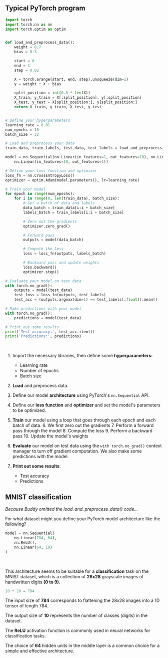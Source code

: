 ## Typical PyTorch program

```py
import torch
import torch.nn as nn
import torch.optim as optim


def load_and_preprocess_data():
    weight = 0.7
    bias = 0.3

    start = 0
    end = 1
    step = 0.02

    X = torch.arange(start, end, step).unsqueeze(dim=1)
    y = weight * X + bias

    split_position = int(0.8 * len(X))
    X_train, y_train = X[:split_position], y[:split_position]
    X_test, y_test = X[split_position:], y[split_position:]
    return X_train, y_train, X_test, y_test


# Define your hyperparameters
learning_rate = 0.01
num_epochs = 10
batch_size = 32

# Load and preprocess your data
train_data, train_labels, test_data, test_labels = load_and_preprocess_data()

model = nn.Sequential(nn.Linear(in_features=1, out_features=10), nn.Linear(in_features=10, out_features=10),
    nn.Linear(in_features=10, out_features=1))

# Define your loss function and optimizer
loss_fn = nn.CrossEntropyLoss()
optimizer = optim.Adam(model.parameters(), lr=learning_rate)

# Train your model
for epoch in range(num_epochs):
    for i in range(0, len(train_data), batch_size):
        # Get a batch of data and labels
        data_batch = train_data[i:i + batch_size]
        labels_batch = train_labels[i:i + batch_size]

        # Zero out the gradients
        optimizer.zero_grad()

        # Forward pass
        outputs = model(data_batch)

        # Compute the loss
        loss = loss_fn(outputs, labels_batch)

        # Backward pass and update weights
        loss.backward()
        optimizer.step()

# Evaluate your model on test data
with torch.no_grad():
    outputs = model(test_data)
    test_loss = loss_fn(outputs, test_labels)
    test_acc = (outputs.argmax(dim=1) == test_labels).float().mean()

# Make predictions with your model
with torch.no_grad():
    predictions = model(test_data)

# Print out some results
print('Test accuracy:', test_acc.item())
print('Predictions:', predictions)

```

<br>

1. Import the necessary libraries, then define some **hyperparameters:**
    * Learning rate
    * Number of epochs
    * Batch size

2. **Load** and preprocess data.

3. Define our model **architecture** using PyTorch's `nn.Sequential` API.

4. Define our **loss function** and **optimizer** and set the model's parameters to be optimized.

5. **Train** our model using a loop that goes through each epoch and each batch of data.
    6. We first zero out the gradients
    7. Perform a forward pass through the model
    8. Compute the loss
    9. Perform a backward pass
    10. Update the model's weights

6. **Evaluate** our model on test data using the `with torch.no_grad()` context manager to turn off gradient computation. We also make some predictions with the model.

7. **Print out some results**:
    * Test accuracy
    * Predictions

## MNIST classification

*Because Buddy omitted the load\_and\_preprocess\_data() code...*

For what dataset might you define your PyTorch model architecture like the following?

```python
model = nn.Sequential(
    nn.Linear(784, 64),
    nn.ReLU(),
    nn.Linear(64, 10)
)
```

<br>

This architecture seems to be suitable for a **classification** task on the MNIST dataset, which is a collection of **28x28** grayscale images of handwritten digits **(0 to 9).**

```c
28 * 28 = 784
```

The input size of **784** corresponds to flattening the 28x28 images into a 1D tensor of length 784.

The output size of **10** represents the number of classes (digits) in the dataset.

The **ReLU** activation function is commonly used in neural networks for classification tasks.

The choice of **64** hidden units in the middle layer is a common choice for a simple and effective architecture.

<br>
